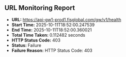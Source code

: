 ## URL Monitoring Report

- **URL:** https://api-gw1-prod1.fisglobal.com/gw/v1/health
- **Start Time:** 2025-10-11T18:52:00.247539
- **End Time:** 2025-10-11T18:52:00.360021
- **Total Time Taken:** 0.112482 seconds
- **HTTP Status Code:** 403
- **Status:** Failure
- **Failure Reason:** HTTP Status Code: 403
